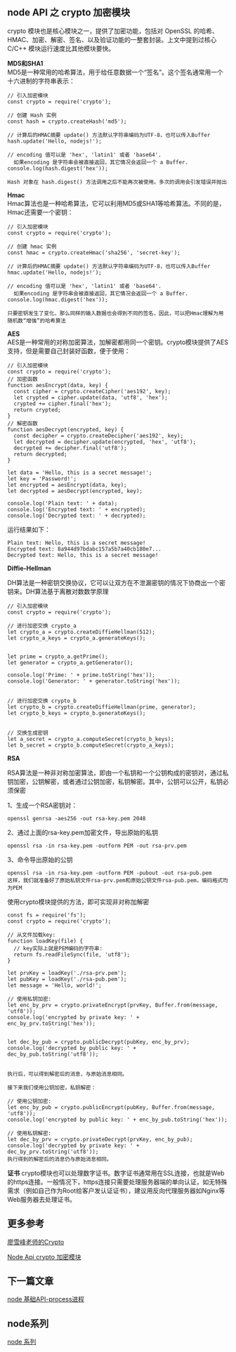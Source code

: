 ## node API 之 crypto 加密模块

crypto 模块也是核心模块之一，提供了加密功能，包括对 OpenSSL 的哈希、HMAC、加密、解密、签名、以及验证功能的一整套封装。上文中提到过核心 C/C++ 模块运行速度比其他模块要快。<br/>

**MD5和SHA1**<br/>
MD5是一种常用的哈希算法，用于给任意数据一个“签名”。这个签名通常用一个十六进制的字符串表示：<br/>

```
// 引入加密模块
const crypto = require('crypto');

// 创建 Hash 实例
const hash = crypto.createHash('md5');

// 计算后的HMAC摘要 update() 方法默认字符串编码为UTF-8，也可以传入Buffer
hash.update('Hello, nodejs!');

// encoding 值可以是 'hex', 'latin1' 或者 'base64'. 
  如果encoding 是字符串会被直接返回，其它情况会返回一个 a Buffer.
console.log(hash.digest('hex'));

Hash 对象在 hash.digest() 方法调用之后不能再次被使用。多次的调用会引发错误并抛出

```

**Hmac**<br/>
Hmac算法也是一种哈希算法，它可以利用MD5或SHA1等哈希算法。不同的是，Hmac还需要一个密钥：<br/>

```
// 引入加密模块
const crypto = require('crypto');

// 创建 hmac 实例
const hmac = crypto.createHmac('sha256', 'secret-key');

// 计算后的HMAC摘要 update() 方法默认字符串编码为UTF-8，也可以传入Buffer
hmac.update('Hello, nodejs!');

// encoding 值可以是 'hex', 'latin1' 或者 'base64'. 
  如果encoding 是字符串会被直接返回，其它情况会返回一个 a Buffer.
console.log(hmac.digest('hex'));

只要密钥发生了变化，那么同样的输入数据也会得到不同的签名，因此，可以把Hmac理解为用随机数“增强”的哈希算法
```

**AES**<br/>
AES是一种常用的对称加密算法，加解密都用同一个密钥。crypto模块提供了AES支持，但是需要自己封装好函数，便于使用：<br/>

```
// 引入加密模块
const crypto = require('crypto');
// 加密函数
function aesEncrypt(data, key) {
  const cipher = crypto.createCipher('aes192', key);
  let crypted = cipher.update(data, 'utf8', 'hex');
  crypted += cipher.final('hex');
  return crypted;
}
// 解密函数
function aesDecrypt(encrypted, key) {
  const decipher = crypto.createDecipher('aes192', key);
  let decrypted = decipher.update(encrypted, 'hex', 'utf8');
  decrypted += decipher.final('utf8');
  return decrypted;
}

let data = 'Hello, this is a secret message!';
let key = 'Password!';
let encrypted = aesEncrypt(data, key);
let decrypted = aesDecrypt(encrypted, key);

console.log('Plain text: ' + data);
console.log('Encrypted text: ' + encrypted);
console.log('Decrypted text: ' + decrypted);
```
运行结果如下：<br/>
```
Plain text: Hello, this is a secret message!
Encrypted text: 8a944d97bdabc157a5b7a40cb180e7...
Decrypted text: Hello, this is a secret message!
```

**Diffie-Hellman**<br/>

DH算法是一种密钥交换协议，它可以让双方在不泄漏密钥的情况下协商出一个密钥来。DH算法基于离散对数数学原理<br/>

```
// 引入加密模块
const crypto = require('crypto');

// 进行加密交换 crypto_a
let crypto_a = crypto.createDiffieHellman(512);
let crypto_a_keys = crypto_a.generateKeys();


let prime = crypto_a.getPrime();
let generator = crypto_a.getGenerator();

console.log('Prime: ' + prime.toString('hex'));
console.log('Generator: ' + generator.toString('hex'));


// 进行加密交换 crypto_b
let crypto_b = crypto.createDiffieHellman(prime, generator);
let crypto_b_keys = crypto_b.generateKeys();


// 交换生成密钥
let a_secret = crypto_a.computeSecret(crypto_b_keys);
let b_secret = crypto_b.computeSecret(crypto_a_keys);

```

**RSA**

RSA算法是一种非对称加密算法，即由一个私钥和一个公钥构成的密钥对，通过私钥加密，公钥解密，或者通过公钥加密，私钥解密。其中，公钥可以公开，私钥必须保密<br/>

1、生成一个RSA密钥对：<br/>
```
openssl genrsa -aes256 -out rsa-key.pem 2048
```
2、通过上面的rsa-key.pem加密文件，导出原始的私钥<br/>
```
openssl rsa -in rsa-key.pem -outform PEM -out rsa-prv.pem
```
3、命令导出原始的公钥<br/>
```
openssl rsa -in rsa-key.pem -outform PEM -pubout -out rsa-pub.pem
这样，我们就准备好了原始私钥文件rsa-prv.pem和原始公钥文件rsa-pub.pem，编码格式均为PEM
```


使用crypto模块提供的方法，即可实现非对称加解密<br/>

```
const fs = require('fs');
const crypto = require('crypto');

// 从文件加载key:
function loadKey(file) {
  // key实际上就是PEM编码的字符串:
  return fs.readFileSync(file, 'utf8');
}

let prvKey = loadKey('./rsa-prv.pem');
let pubKey = loadKey('./rsa-pub.pem');
let message = 'Hello, world!';

// 使用私钥加密:
let enc_by_prv = crypto.privateEncrypt(prvKey, Buffer.from(message, 'utf8'));
console.log('encrypted by private key: ' + enc_by_prv.toString('hex'));


let dec_by_pub = crypto.publicDecrypt(pubKey, enc_by_prv);
console.log('decrypted by public key: ' + dec_by_pub.toString('utf8'));


执行后，可以得到解密后的消息，与原始消息相同。

接下来我们使用公钥加密，私钥解密：

// 使用公钥加密:
let enc_by_pub = crypto.publicEncrypt(pubKey, Buffer.from(message, 'utf8'));
console.log('encrypted by public key: ' + enc_by_pub.toString('hex'));

// 使用私钥解密:
let dec_by_prv = crypto.privateDecrypt(prvKey, enc_by_pub);
console.log('decrypted by private key: ' + dec_by_prv.toString('utf8'));
执行得到的解密后的消息仍与原始消息相同。

```

**证书**
crypto模块也可以处理数字证书。数字证书通常用在SSL连接，也就是Web的https连接。一般情况下，https连接只需要处理服务器端的单向认证，如无特殊需求（例如自己作为Root给客户发认证证书），建议用反向代理服务器如Nginx等Web服务器去处理证书。<br/>


## 更多参考<br/>
<a href='https://www.liaoxuefeng.com/wiki/001434446689867b27157e896e74d51a89c25cc8b43bdb3000/001434501504929883d11d84a1541c6907eefd792c0da51000'>廖雪峰老师的Crypto</a>

<a href='http://nodejs.cn/api/crypto.html'>Node Api crypto 加密模块 </a>



## 下一篇文章
<a href='https://github.com/MarsPen/-notes-summary/blob/master/node/process.md'>node 基础API-process进程</a>

## node系列
<a href='https://github.com/MarsPen/-notes-summary/blob/master/node/index.md'>node 系列</a>